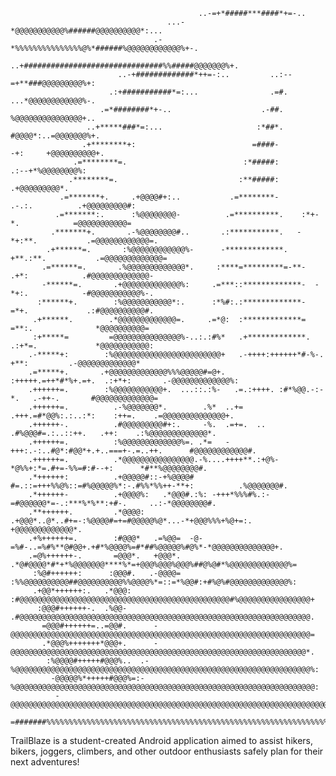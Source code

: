                                               ..-=+*#####***####*+=-..                                      
                                       ...-*@@@@@@@@@@@%######@@@@@@@@@@*:...                               
                                    .-*%%%%%%%%%%%%%%%@%*######%@@@@@@@@@@@@%+-.                            
                                ..+###############################%%#####@@@@@@@%+.                         
                            ..-+#############*++=-:..         ..:--=+**###@@@@@@@@@%+:                      
                          .:+###########*=:...                .=#.    ...*@@@@@@@@@@@@%-.                   
                        .=*########*+-..                    .-##.        %@@@@@@@@@@@@@@@+..                
                     ..+*****###*=:...                     :*##*.        #@@@@*:..=@@@@@@@%+.               
                    .+********+:                          =####-          -+:     +@@@@@@@@@@+.             
                  .=********=.                          :*#####:               .:--+*%@@@@@@@@%:            
                 .********=.                           :**#####:                     .+@@@@@@@@@*.          
               .=*******+.     .+@@@@#+:..           .=********-       .-.:.          .+@@@@@@@@@#:         
              .=*******:.      :%@@@@@@@@-          .=**********.    :*+-*.            =@@@@@@@@@@@=        
             .*******+.       .-%@@@@@@@@#..       .:***********.   -*+:**.           .=@@@@@@@@@@@@=.      
            .+******=.       :%@@@@@@@@@@@@%-      -*************. +**.:**.           .=@@@@@@@@@@@@@=      
           .=******=.       .%@@@@@@@@@@@@@*.     :****=*********=-**- .+*:            .#@@@@@@@@@@@@@-     
           -******=.       .+@@@@@@@@@@@@@%:     .=***::*************-  -*+:.            -#@@@@@@@@@@@%-.   
          :******+.        :%@@@@@@@@@@@*:.      :*%#:.:*************-   =*+.             .:#@@@@@@@@@@#.   
         .+******.        .*@@@@@@@@@@@@@=.     .=*@:  :*************=    =**:.              *@@@@@@@@@@=   
         :+*****=         =@@@@@@@@@@@@@@@%-..:.:#%*   .+*************.   .:+*=.             *@@@@@@@@@@@:  
        .-*****+:        :%@@@@@@@@@@@@@@@@@@@@@@@@+   .-++++:++++++*#-%-.   +**:         .-@@@@@@@@@@@@@*  
        .=*****+.       .+@@@@@@@@@@@@@%%%@@@@@#=@+.    :+++++.=++*#*%+.=+.  .:+*+:       .-@@@@@@@@@@@@@%: 
        .++++++=.        :%@@@@@@@@@@@+.  ...::.:%-   .=.:++++. :#*%@@.-:-*.   .-++-.       #@@@@@@@@@@@@@= 
        .++++++=.          .-%@@@@@@@*.        .%*  ..+=  .+++.=#*@@%:.:..:*:    :++=.    .=@@@@@@@@@@@@@@+.
        .++++++-.          .#@@@@@@@@@#+:.     -%.  .=+=.  .. .#%@@@#=.:..::++.   .++:    .:%@@@@@@@@@@@@@*.
        .++++++=.          :%@@@@@@@@@@@@@%=. .*=   -+++:.-:..#@*:#@@*+.+..===+-.=..++.      #@@@@@@@@@@@@#.
        .++++++=.          .*@@@@@@@@@@@@@@@@.-%....++++**.:+@%-*@%%+:*=.#+=-%%=#:#--+:      *#**%@@@@@@@@#.
        .*++++++:          .+@@@@@#::-+%@@@@# #=.::=+++%%@%::=#%@@@@@%*:-.#%%*%%++-**+:          .%@@@@@@@#.
        .*++++++-          .+@@@@%:   .*@@@#.:%: -+++*%%%#%.:-=#@@@@@@*=-.:***%*%**:+#-.     ..:-*@@@@@@@@#.
        .**++++++.         .*@@@@:   .+@@@*..@*..#+=-:%@@@@#=+=#@@@@@%@*...-*+@@@%%%+%@+=:. +@@@@@@@@@@@@@*.
        .+%++++++=.        :#@@@*   .=%@@=  -@-=%#-..=%#%**@#@@+.+#*%@@@@%=#*##%@@@@@%#@%*-*@@@@@@@@@@@@@@+.
        .=@%++++++-.       =@@@*.   +@@@*. .*@#@@@@*#*+*%@@@@@@@****%*=+@@@%@@@%@@@%##@%@#*%@@@@@@@@@@@@@%= 
         :%@#++++++:      :@@@#.   .-@@@@= :%%@@@@@@@@@@##@@@@@@@@@@%%@@@@%*=::=*%@@#:+#%@%#@@@@@@@@@@@@@%: 
         .+@@*++++++:.   .*@@@:       :#@@@@@@@@@@@@@@@@@@@@@@@@@@@@@@@@@@@@@@@@@@@@@@@#%@@@@@@@@@@@@@@@@+  
          :@@@#++++++-.  .%@@-        .#@@@@@@@@@@@@@@@@@@@@@@@@@@@@@@@@@@@@@@@@@@@@@@@@@@@@@@@@@@@@@@@@@.  
           =@@@#++++++=..=@@#.      -@@@@@@@@@@@@@@@@@@@@@@@@@@@@@@@@@@@@@@@@@@@@@@@@@@@@@@@@@@@@@@@@@@@=   
           .*@@@%+++++++*@@@+.      -@@@@@@@@@@@@@@@@@@@@@@@@@@@@@@@@@@@@@@@@@@@@@@@@@@@@@@@@@@@@@@@@@@*.   
            :%@@@@#+++++#@@@%..  .-%@@@@@@@@@@@@@@@@@@@@@@@@@@@@@@@@@@@@@@@@@@@@@@@@@@@@@@@@@@@@@@@@@@%:    
             -@@@@@%*+++++#@@@%=:-%@@@@@@@@@@@@@@@@@@@@@@@@@@@@@@@@@@@@@@@@@@@@@@@@@@@@@@@@@@@@@@@@@@@:     
              -@@@@@@@@@@@@@@@@@@@@@@@@@@@@@@@@@@@@@@@@@@@@@@@@@@@@@@@@@@@@@@@@@@@@@@@@@@@@@@@@@@@@@@-  
        =#######%%%%%%%%%%%%%%%%%%%%%%%%%%%%%%%%%%%%%%%%%%%%%%%%%%%%%%%%%%%%%%%%%%%%%%%%%%%%%%%%%%%%#######=





TrailBlaze is a student-created Android application aimed to assist hikers, bikers, joggers, climbers, and other outdoor enthusiasts safely plan for their next adventures!

